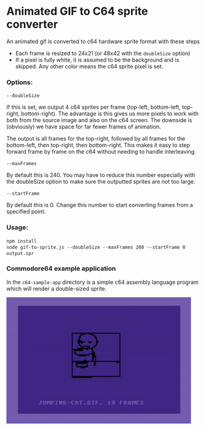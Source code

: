 # Animated GIF to C64 sprite converter

An animated gif is converted to c64 hardware sprite format with these steps
 - Each frame is resized to 24x21 (or 48x42 with the `doubleSize` option)
 - If a pixel is fully white, it is assumed to be the background and is skipped. Any other color means the c64 sprite pixel is set.

### Options:
```
--doubleSize
```
If this is set, we output 4 c64 sprites per frame (top-left, bottom-left, top-right, bottom-right).  The advantage is this gives us more pixels to work with both from the source image and also on the c64 screen.  The downside is (obviously) we have space for far fewer frames of animation.

The output is all frames for the top-right, followed by all frames for the bottom-left, then top-right, then bottom-right.  This makes it easy to step forward frame by frame on the c64 without needing to handle interleaving.

```
--maxFrames
```
By default this is 240.  You may have to reduce this number especially with the doubleSize option to make sure the outputted sprites are not too large.

```
--startFrame
```
By default this is 0. Change this number to start converting frames from a specified point. 


### Usage:
```
npm install
node gif-to-sprite.js --doubleSize --maxFrames 200 --startFrame 0 output.spr
```

### Commodore64 example application
In the `c64-sample-app` directory is a simple c64 assembly language program which will render a double-sized sprite.

![](/sample-screenshot.jpg)
